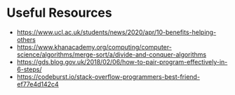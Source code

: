 
# Useful Resources

+ https://www.ucl.ac.uk/students/news/2020/apr/10-benefits-helping-others
+ https://www.khanacademy.org/computing/computer-science/algorithms/merge-sort/a/divide-and-conquer-algorithms
+ https://gds.blog.gov.uk/2018/02/06/how-to-pair-program-effectively-in-6-steps/
+ https://codeburst.io/stack-overflow-programmers-best-friend-ef77e4d142c4
